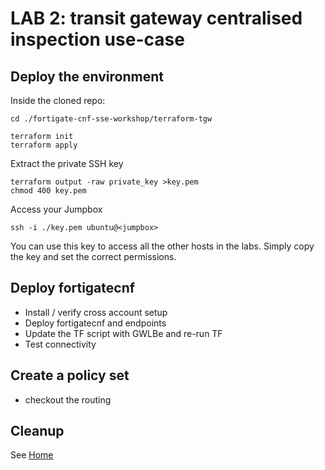# LAB 2: transit gateway centralised inspection use-case

## Deploy the environment
Inside the cloned repo:
```
cd ./fortigate-cnf-sse-workshop/terraform-tgw
```
```
terraform init
terraform apply
```
Extract the private SSH key
```
terraform output -raw private_key >key.pem
chmod 400 key.pem
```
Access your Jumpbox
```
ssh -i ./key.pem ubuntu@<jumpbox>
```
You can use this key to access all the other hosts in the labs. Simply copy the key and set the correct permissions.

## Deploy fortigatecnf
- Install / verify cross account setup
- Deploy fortigatecnf and endpoints
- Update the TF script with GWLBe and re-run TF
- Test connectivity

## Create a policy set
- checkout the routing

## Cleanup
See [Home](./readme.md)



